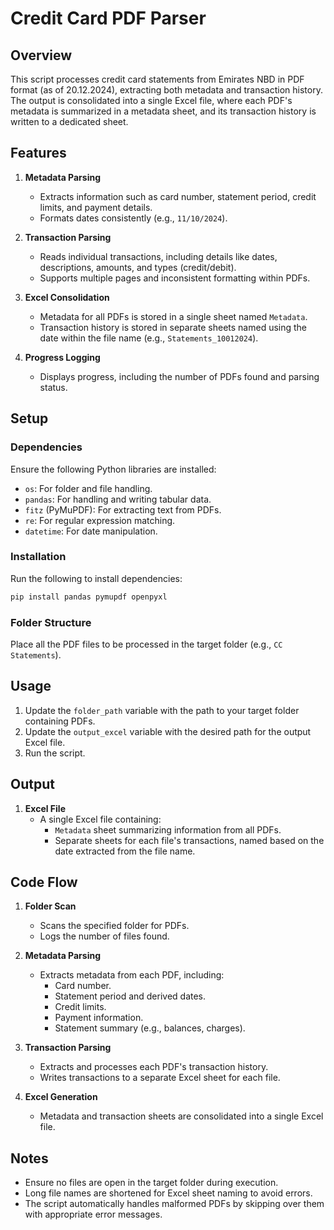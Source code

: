 # Credit Card PDF Parser

## Overview
This script processes credit card statements from Emirates NBD in PDF format (as of 20.12.2024), extracting both metadata and transaction history. The output is consolidated into a single Excel file, where each PDF's metadata is summarized in a metadata sheet, and its transaction history is written to a dedicated sheet.

## Features
1. **Metadata Parsing**
   - Extracts information such as card number, statement period, credit limits, and payment details.
   - Formats dates consistently (e.g., `11/10/2024`).

2. **Transaction Parsing**
   - Reads individual transactions, including details like dates, descriptions, amounts, and types (credit/debit).
   - Supports multiple pages and inconsistent formatting within PDFs.

3. **Excel Consolidation**
   - Metadata for all PDFs is stored in a single sheet named `Metadata`.
   - Transaction history is stored in separate sheets named using the date within the file name (e.g., `Statements_10012024`).

4. **Progress Logging**
   - Displays progress, including the number of PDFs found and parsing status.

## Setup

### Dependencies
Ensure the following Python libraries are installed:
- `os`: For folder and file handling.
- `pandas`: For handling and writing tabular data.
- `fitz` (PyMuPDF): For extracting text from PDFs.
- `re`: For regular expression matching.
- `datetime`: For date manipulation.

### Installation
Run the following to install dependencies:
```bash
pip install pandas pymupdf openpyxl
```

### Folder Structure
Place all the PDF files to be processed in the target folder (e.g., `CC Statements`).

## Usage
1. Update the `folder_path` variable with the path to your target folder containing PDFs.
2. Update the `output_excel` variable with the desired path for the output Excel file.
3. Run the script.

## Output
1. **Excel File**
   - A single Excel file containing:
     - `Metadata` sheet summarizing information from all PDFs.
     - Separate sheets for each file's transactions, named based on the date extracted from the file name.

## Code Flow
1. **Folder Scan**
   - Scans the specified folder for PDFs.
   - Logs the number of files found.

2. **Metadata Parsing**
   - Extracts metadata from each PDF, including:
     - Card number.
     - Statement period and derived dates.
     - Credit limits.
     - Payment information.
     - Statement summary (e.g., balances, charges).

3. **Transaction Parsing**
   - Extracts and processes each PDF's transaction history.
   - Writes transactions to a separate Excel sheet for each file.

4. **Excel Generation**
   - Metadata and transaction sheets are consolidated into a single Excel file.

## Notes
- Ensure no files are open in the target folder during execution.
- Long file names are shortened for Excel sheet naming to avoid errors.
- The script automatically handles malformed PDFs by skipping over them with appropriate error messages.

